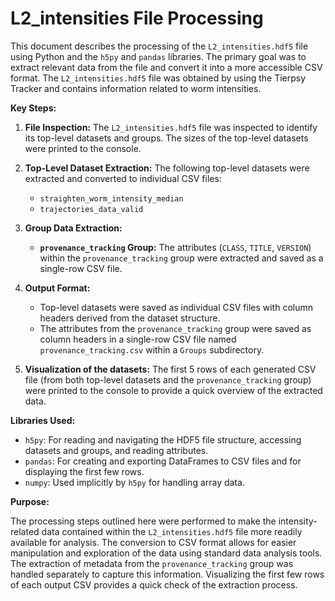 # L2_intensities File Processing

This document describes the processing of the `L2_intensities.hdf5` file using Python and the `h5py` and `pandas` libraries. The primary goal was to extract relevant data from the file and convert it into a more accessible CSV format. The `L2_intensities.hdf5` file was obtained by using the Tierpsy Tracker and contains information related to worm intensities.

**Key Steps:**

1.  **File Inspection:** The `L2_intensities.hdf5` file was inspected to identify its top-level datasets and groups. The sizes of the top-level datasets were printed to the console.
2.  **Top-Level Dataset Extraction:** The following top-level datasets were extracted and converted to individual CSV files:
    * `straighten_worm_intensity_median`
    * `trajectories_data_valid`
3.  **Group Data Extraction:**
    * **`provenance_tracking` Group:** The attributes (`CLASS`, `TITLE`, `VERSION`) within the `provenance_tracking` group were extracted and saved as a single-row CSV file.

4.  **Output Format:**
    * Top-level datasets were saved as individual CSV files with column headers derived from the dataset structure.
    * The attributes from the `provenance_tracking` group were saved as column headers in a single-row CSV file named `provenance_tracking.csv` within a `Groups` subdirectory.

5.  **Visualization of the datasets:** The first 5 rows of each generated CSV file (from both top-level datasets and the `provenance_tracking` group) were printed to the console to provide a quick overview of the extracted data.

**Libraries Used:**

* `h5py`: For reading and navigating the HDF5 file structure, accessing datasets and groups, and reading attributes.
* `pandas`: For creating and exporting DataFrames to CSV files and for displaying the first few rows.
* `numpy`: Used implicitly by `h5py` for handling array data.

**Purpose:**

The processing steps outlined here were performed to make the intensity-related data contained within the `L2_intensities.hdf5` file more readily available for analysis. The conversion to CSV format allows for easier manipulation and exploration of the data using standard data analysis tools. The extraction of metadata from the `provenance_tracking` group was handled separately to capture this information. Visualizing the first few rows of each output CSV provides a quick check of the extraction process.



